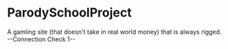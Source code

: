 # ParodySchoolProject
A gamling site (that doesn't take in real world money) that is always rigged.
--Connection Check 1--